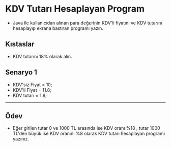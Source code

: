 # KDV Tutarı Hesaplayan Program
  * Java ile kullanıcıdan alınan para değerinin KDV'li fiyatını ve KDV tutarını hesaplayıp ekrana bastıran programı yazın.
  
## Kıstaslar
  * KDV tutarını 18% olarak alın.

## Senaryo 1
  * KDV'siz Fiyat = 10;
  * KDV'li Fiyat = 11.8;
  * KDV tutarı = 1.8;

***
##  Ödev
  * Eğer girilen tutar 0 ve 1000 TL arasında ise KDV oranı %18 , tutar 1000 TL'den büyük ise KDV oranını %8 olarak KDV tutarı hesaplayan programı yazınız.
